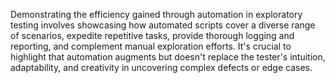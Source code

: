 Demonstrating the efficiency gained through automation in exploratory testing involves showcasing how automated scripts cover a diverse range of scenarios, expedite repetitive tasks, provide thorough logging and reporting, and complement manual exploration efforts. It's crucial to highlight that automation augments but doesn't replace the tester's intuition, adaptability, and creativity in uncovering complex defects or edge cases.
